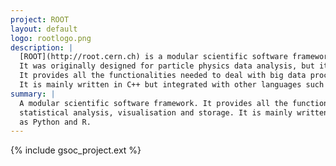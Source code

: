 ```yaml
---
project: ROOT
layout: default
logo: rootlogo.png
description: |
  [ROOT](http://root.cern.ch) is a modular scientific software framework developed by [CERN](http://cern.ch) and other Particle Physics laboratories. 
  It was originally designed for particle physics data analysis, but it is also used in other applications such as astronomy, bio-informatics, finances, etc.
  It provides all the functionalities needed to deal with big data processing, statistical analysis, data visualisation and data storage.
  It is mainly written in C++ but integrated with other languages such as Python and R.
summary: |
  A modular scientific software framework. It provides all the functionalities needed to deal with big data processing,
  statistical analysis, visualisation and storage. It is mainly written in C++ but integrated with other languages such
  as Python and R.
---
```


{% include gsoc_project.ext %}


